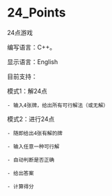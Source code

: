 # 24_Points
24点游戏


编写语言：C++。


显示语言：English


目前支持：

模式1：解24点

    - 输入4张牌，给出所有可行解法（或无解）
  
模式2：进行24点

    - 随即给出4张有解的牌
  
    - 输入任意一种可行解
  
    - 自动判断是否正确
  
    - 给出答案
  
    - 计算得分

